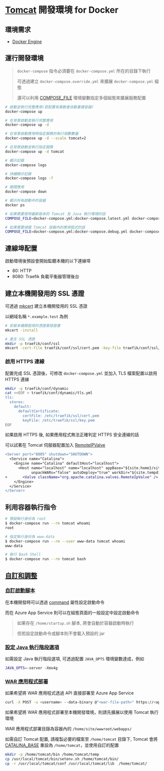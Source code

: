 # [Tomcat](https://github.com/microsoft/tomcat) 開發環境 for Docker

## 環境需求

- [Docker Engine](https://docs.docker.com/install/)

## 運行開發環境

> `docker-compose` 指令必須要在 `docker-compose.yml` 所在的目錄下執行
>
> 可透過建立 `docker-compose.override.yml` 來擴展 `docker-compose.yml` 組態
>
> 還可以利用 [COMPOSE_FILE](https://docs.docker.com/compose/reference/envvars/#compose_file) 環境變數指定多個組態來擴展服務配置

```sh
# 啟動並執行完整應用(若配置有異動會自動重建容器)
docker-compose up

# 在背景啟動並執行完整應用
docker-compose up -d

# 在背景啟動應用時指定服務的執行個數數量
docker-compose up -d --scale tomcat=2

# 在背景啟動並執行指定服務
docker-compose up -d tomcat

# 顯示記錄
docker-compose logs

# 持續顯示記錄
docker-compose logs -f

# 關閉應用
docker-compose down

# 顯示所有啟動中的容器
docker ps

# 如果需要使用最新版本的 Tomcat 及 Java 執行環境的話
COMPOSE_FILE=docker-compose.yml:docker-compose.latest.yml docker-compose up -d

# 如果需要偵錯 Tomcat 容器內的應用程式的話
COMPOSE_FILE=docker-compose.yml:docker-compose.debug.yml docker-compose up -d
```

## 連線埠配置

啟動環境後預設會開始監聽本機的以下連線埠

- 80: HTTP
- 8080: Traefik 負載平衡器管理後台

## 建立本機開發用的 SSL 憑證

可透過 [mkcert](https://github.com/FiloSottile/mkcert) 建立本機開發用的 SSL 憑證

以網域名稱 `*.example.test` 為例

```sh
# 安裝本機開發用的憑證簽發證書
mkcert -install

# 產生 SSL 憑證
mkdir -p traefik/conf/ssl
mkcert -cert-file traefik/conf/ssl/cert.pem -key-file traefik/conf/ssl/key.pem '*.example.test'
```

### 啟用 HTTPS 連線

配置完成 SSL 憑證後，可修改 `docker-compose.yml` 並加入 TLS 檔案配置以啟用 HTTPS 連線

```sh
mkdir -p traefik/conf/dynamic
cat <<EOF > traefik/conf/dynamic/tls.yml
tls:
  stores:
    default:
      defaultCertificate:
        certFile: /etc/traefik/ssl/cert.pem
        keyFile: /etc/traefik/ssl/key.pem
EOF
```

如果啟用 HTTPS 後, 如果應用程式無法正確判定 HTTPS 安全連線的話

可以試著在 Tomcat 伺服器配置加入 [RemoteIPValve](https://tomcat.apache.org/tomcat-8.5-doc/config/valve.html#Remote_IP_Valve)

```diff
<Server port="8005" shutdown="SHUTDOWN">
  <Service name="Catalina">
    <Engine name="Catalina" defaultHost="localhost">
      <Host name="localhost" name="localhost" appBase="${site.home}/site/wwwroot/webapps" xmlBase="${site.home}/site/wwwroot/"
            unpackWARs="false" autoDeploy="true" workDir="${site.tempdir}">
+       <Valve className="org.apache.catalina.valves.RemoteIpValve" />
    </Engine>
  </Service>
</Server>
```

## 利用容器執行指令

```sh
# 預設執行身份為 root
$ docker-compose run --rm tomcat whoami
root

# 指定執行身份為 www-data
$ docker-compose run --rm --user www-data tomcat whoami
www-data

# 執行 Bash Shell
$ docker-compose run --rm tomcat bash
```

## [自訂和調整](https://docs.microsoft.com/azure/app-service/configure-language-java#customization-and-tuning)

### [自訂啟動腳本](https://github.com/Azure-App-Service/tomcat/blob/dev/shared/misc/init_container.sh)

在本機開發時可以透過 [command](https://docs.docker.com/compose/compose-file/#command) 屬性設定啟動命令

而在 Azure App Service 則可以在組態頁面的一般設定中設定啟動命令

> 如果存在 `/home/startup.sh` 腳本, 將會自動於容器啟動時執行
>
> 但若設定啟動命令或腳本則不會載入預設的 jar

### [設定 Java 執行階段選項](https://docs.microsoft.com/azure/app-service/configure-language-java#set-java-runtime-options)

如需設定 Java 執行階段選項, 可透過配置 `JAVA_OPTS` 環境變數達成，例如

```sh
JAVA_OPTS=-server -Xmx4g
```

### [WAR 應用程式部署](https://docs.microsoft.com/azure/app-service/deploy-zip#deploy-war-file)

如果希望將 WAR 應用程式透過 API 直接部署至 Azure App Service

```sh
curl -X POST -u <username> --data-binary @"<war-file-path>" https://<app-name>.scm.azurewebsites.net/api/wardeploy
```

如果希望將 WAR 應用程式部署至本機開發環境，則請先擴展以使用 Tomcat 執行環境

WAR 應用程式部署目錄為容器內的 `/home/site/wwwroot/webapps/`

如需自訂 Tomcat 配置, 請複製必要的檔案至 `/home/tomcat` 目錄下,
Tomcat 會將 [CATALINA_BASE](https://tomcat.apache.org/tomcat-8.5-doc/introduction.html#CATALINA_HOME_and_CATALINA_BASE) 重設為 `/home/tomcat`，並使用自訂的配置

```sh
mkdir -p /home/tomcat/bin /home/tomcat/temp
cp /usr/local/tomcat/bin/setenv.sh /home/tomcat/bin/
cp -r /usr/local/tomcat/conf /usr/local/tomcat/lib  /home/tomcat/
```
